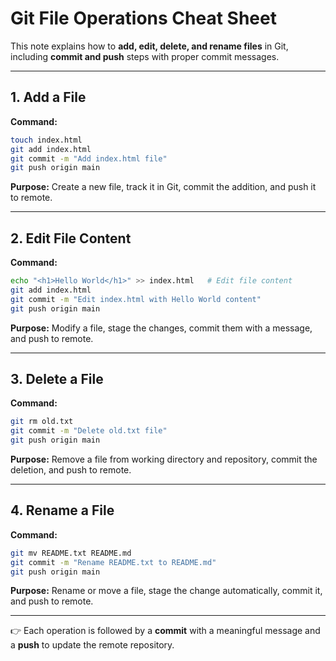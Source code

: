 # Git File Operations Cheat Sheet

This note explains how to **add, edit, delete, and rename files** in Git, including **commit and push** steps with proper commit messages.

---

## 1. Add a File

**Command:**

```bash
touch index.html
git add index.html
git commit -m "Add index.html file"
git push origin main
```

**Purpose:** Create a new file, track it in Git, commit the addition, and push it to remote.

---

## 2. Edit File Content

**Command:**

```bash
echo "<h1>Hello World</h1>" >> index.html   # Edit file content
git add index.html
git commit -m "Edit index.html with Hello World content"
git push origin main
```

**Purpose:** Modify a file, stage the changes, commit them with a message, and push to remote.

---

## 3. Delete a File

**Command:**

```bash
git rm old.txt
git commit -m "Delete old.txt file"
git push origin main
```

**Purpose:** Remove a file from working directory and repository, commit the deletion, and push to remote.

---

## 4. Rename a File

**Command:**

```bash
git mv README.txt README.md
git commit -m "Rename README.txt to README.md"
git push origin main
```

**Purpose:** Rename or move a file, stage the change automatically, commit it, and push to remote.

---

👉 Each operation is followed by a **commit** with a meaningful message and a **push** to update the remote repository.

